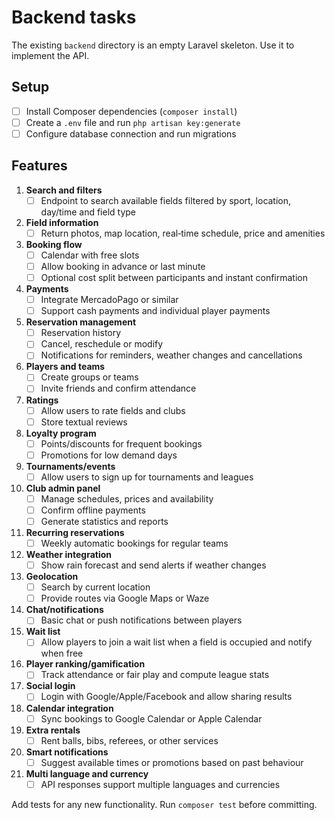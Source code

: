 # Backend tasks

The existing `backend` directory is an empty Laravel skeleton. Use it to implement the API.

## Setup
- [ ] Install Composer dependencies (`composer install`)
- [ ] Create a `.env` file and run `php artisan key:generate`
- [ ] Configure database connection and run migrations

## Features
1. **Search and filters**
   - [ ] Endpoint to search available fields filtered by sport, location, day/time and field type
2. **Field information**
   - [ ] Return photos, map location, real‑time schedule, price and amenities
3. **Booking flow**
   - [ ] Calendar with free slots
   - [ ] Allow booking in advance or last minute
   - [ ] Optional cost split between participants and instant confirmation
4. **Payments**
   - [ ] Integrate MercadoPago or similar
   - [ ] Support cash payments and individual player payments
5. **Reservation management**
   - [ ] Reservation history
   - [ ] Cancel, reschedule or modify
   - [ ] Notifications for reminders, weather changes and cancellations
6. **Players and teams**
   - [ ] Create groups or teams
   - [ ] Invite friends and confirm attendance
7. **Ratings**
   - [ ] Allow users to rate fields and clubs
   - [ ] Store textual reviews
8. **Loyalty program**
   - [ ] Points/discounts for frequent bookings
   - [ ] Promotions for low demand days
9. **Tournaments/events**
   - [ ] Allow users to sign up for tournaments and leagues
10. **Club admin panel**
    - [ ] Manage schedules, prices and availability
    - [ ] Confirm offline payments
    - [ ] Generate statistics and reports
11. **Recurring reservations**
    - [ ] Weekly automatic bookings for regular teams
12. **Weather integration**
    - [ ] Show rain forecast and send alerts if weather changes
13. **Geolocation**
    - [ ] Search by current location
    - [ ] Provide routes via Google Maps or Waze
14. **Chat/notifications**
    - [ ] Basic chat or push notifications between players
15. **Wait list**
    - [ ] Allow players to join a wait list when a field is occupied and notify when free
16. **Player ranking/gamification**
    - [ ] Track attendance or fair play and compute league stats
17. **Social login**
    - [ ] Login with Google/Apple/Facebook and allow sharing results
18. **Calendar integration**
    - [ ] Sync bookings to Google Calendar or Apple Calendar
19. **Extra rentals**
    - [ ] Rent balls, bibs, referees, or other services
20. **Smart notifications**
    - [ ] Suggest available times or promotions based on past behaviour
21. **Multi language and currency**
    - [ ] API responses support multiple languages and currencies

Add tests for any new functionality. Run `composer test` before committing.
